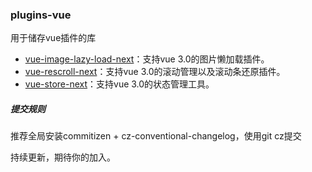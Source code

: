 ### plugins-vue
用于储存vue插件的库

* [vue-image-lazy-load-next](https://github.com/Vitaminaq/plugins-vue/tree/master/vue-image-lazy-load-next)：支持vue 3.0的图片懒加载插件。
* [vue-rescroll-next](https://github.com/Vitaminaq/plugins-vue/tree/master/vue-rescroll-next)：支持vue 3.0的滚动管理以及滚动条还原插件。
* [vue-store-next](https://github.com/Vitaminaq/plugins-vue/tree/master/vue-store-next)：支持vue 3.0的状态管理工具。

##### 提交规则
推荐全局安装commitizen + cz-conventional-changelog，使用git cz提交

持续更新，期待你的加入。
